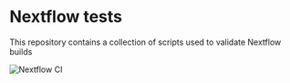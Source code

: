 # Nextflow tests

This repository contains a collection of scripts used to validate Nextflow builds 

![Nextflow CI](https://github.com/nextflow-io/nextflow/workflows/Nextflow%20CI/badge.svg)
